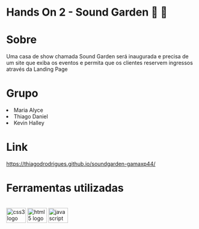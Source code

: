 # Hands On 2 - Sound Garden :guitar: :musical_note:

# Sobre

Uma casa de show chamada Sound Garden será inaugurada e precisa de um site que exiba os eventos e permita que os clientes reservem ingressos através da Landing Page


# Grupo

 <li> Maria Alyce
 <li> Thiago Daniel
 <li> Kevin Halley

 # Link

https://thiagodrodrigues.github.io/soundgarden-gamaxp44/
 
 # Ferramentas utilizadas 
 <br>
<img src="https://cdn.jsdelivr.net/gh/devicons/devicon/icons/css3/css3-original.svg" height="40" width="52" alt="css3 logo"  />
  <img src="https://cdn.jsdelivr.net/gh/devicons/devicon/icons/html5/html5-original.svg" height="40" width="52" alt="html5 logo"  />
  <img src="https://cdn.jsdelivr.net/gh/devicons/devicon/icons/javascript/javascript-original.svg" height="40" width="52" alt="javascript logo"  />